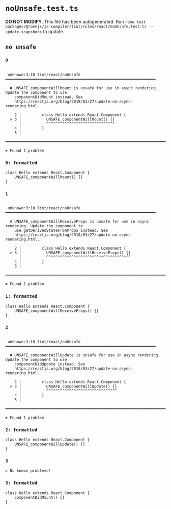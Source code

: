 # `noUnsafe.test.ts`

**DO NOT MODIFY**. This file has been autogenerated. Run `rome test packages/@romejs/js-compiler/lint/rules/react/noUnsafe.test.ts --update-snapshots` to update.

## `no unsafe`

### `0`

```

 unknown:3:10 lint/react/noUnsafe ━━━━━━━━━━━━━━━━━━━━━━━━━━━━━━━━━━━━━━━━━━━━━━━━━━━━━━━━━━━━━━━━━━

  ✖ UNSAFE_componentWillMount is unsafe for use in async rendering. Update the component to use
    componentDidMount instead. See
    https://reactjs.org/blog/2018/03/27/update-on-async-rendering.html.

    2 │         class Hello extends React.Component {
  > 3 │           UNSAFE_componentWillMount() {}
      │           ^^^^^^^^^^^^^^^^^^^^^^^^^^^^^^
    4 │         }
    5 │     

━━━━━━━━━━━━━━━━━━━━━━━━━━━━━━━━━━━━━━━━━━━━━━━━━━━━━━━━━━━━━━━━━━━━━━━━━━━━━━━━━━━━━━━━━━━━━━━━━━━━

✖ Found 1 problem

```

### `0: formatted`

```
class Hello extends React.Component {
	UNSAFE_componentWillMount() {}
}

```

### `1`

```

 unknown:3:10 lint/react/noUnsafe ━━━━━━━━━━━━━━━━━━━━━━━━━━━━━━━━━━━━━━━━━━━━━━━━━━━━━━━━━━━━━━━━━━

  ✖ UNSAFE_componentWillReceiveProps is unsafe for use in async rendering. Update the component to
    use getDerivedStateFromProps instead. See
    https://reactjs.org/blog/2018/03/27/update-on-async-rendering.html.

    2 │         class Hello extends React.Component {
  > 3 │           UNSAFE_componentWillReceiveProps() {}
      │           ^^^^^^^^^^^^^^^^^^^^^^^^^^^^^^^^^^^^^
    4 │         }
    5 │     

━━━━━━━━━━━━━━━━━━━━━━━━━━━━━━━━━━━━━━━━━━━━━━━━━━━━━━━━━━━━━━━━━━━━━━━━━━━━━━━━━━━━━━━━━━━━━━━━━━━━

✖ Found 1 problem

```

### `1: formatted`

```
class Hello extends React.Component {
	UNSAFE_componentWillReceiveProps() {}
}

```

### `2`

```

 unknown:3:10 lint/react/noUnsafe ━━━━━━━━━━━━━━━━━━━━━━━━━━━━━━━━━━━━━━━━━━━━━━━━━━━━━━━━━━━━━━━━━━

  ✖ UNSAFE_componentWillUpdate is unsafe for use in async rendering. Update the component to use
    componentDidUpdate instead. See
    https://reactjs.org/blog/2018/03/27/update-on-async-rendering.html.

    2 │         class Hello extends React.Component {
  > 3 │           UNSAFE_componentWillUpdate() {}
      │           ^^^^^^^^^^^^^^^^^^^^^^^^^^^^^^^
    4 │         }
    5 │         

━━━━━━━━━━━━━━━━━━━━━━━━━━━━━━━━━━━━━━━━━━━━━━━━━━━━━━━━━━━━━━━━━━━━━━━━━━━━━━━━━━━━━━━━━━━━━━━━━━━━

✖ Found 1 problem

```

### `2: formatted`

```
class Hello extends React.Component {
	UNSAFE_componentWillUpdate() {}
}

```

### `3`

```
✔ No known problems!

```

### `3: formatted`

```
class Hello extends React.Component {
	componentDidMount() {}
}

```
